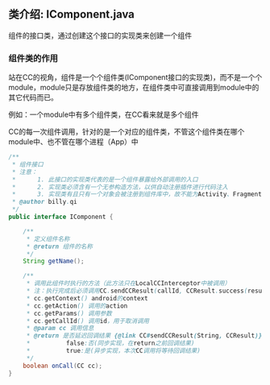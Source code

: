 ## 类介绍: IComponent.java

组件的接口类，通过创建这个接口的实现类来创建一个组件

### 组件类的作用

站在CC的视角，组件是一个个组件类(IComponent接口的实现类)，而不是一个个module，module只是存放组件类的地方，在组件类中可直接调用到module中的其它代码而已。

例如：一个module中有多个组件类，在CC看来就是多个组件

CC的每一次组件调用，针对的是一个对应的组件类，不管这个组件类在哪个module中、也不管在哪个进程（App）中

```java
/**
 * 组件接口
 * 注意：
 *      1. 此接口的实现类代表的是一个组件暴露给外部调用的入口
 *      2. 实现类必须含有一个无参构造方法，以供自动注册插件进行代码注入
 *      3. 实现类有且只有一个对象会被注册到组件库中，故不能为Activity、Fragment等(可以改用动态组件注册{@link IDynamicComponent})
 * @author billy.qi
 */
public interface IComponent {

    /**
     * 定义组件名称
     * @return 组件的名称
     */
    String getName();

    /**
     * 调用此组件时执行的方法（此方法只在LocalCCInterceptor中被调用）
     * 注：执行完成后必须调用CC.sendCCResult(callId, CCResult.success(result));
     * cc.getContext() android的context
     * cc.getAction() 调用的action
     * cc.getParams() 调用参数
     * cc.getCallId() 调用id，用于取消调用
     * @param cc 调用信息
     * @return 是否延迟回调结果 {@link CC#sendCCResult(String, CCResult)}
     *          false:否(同步实现，在return之前回调结果)
     *          true:是(异步实现，本次CC调用将等待回调结果)
     */
    boolean onCall(CC cc);
}
```

